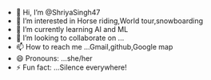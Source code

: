 - 👋 Hi, I’m @ShriyaSingh47
- 👀 I’m interested in Horse riding,World tour,snowboarding 
- 🌱 I’m currently learning AI and ML
- 💞️ I’m looking to collaborate on ...
- 📫 How to reach me ...Gmail,github,Google map
- 😄 Pronouns: ...she/her
- ⚡ Fun fact: ...Silence everywhere!

<!---
ShriyaSingh47/ShriyaSingh47 is a ✨ special ✨ repository because its `README.md` (this file) appears on your GitHub profile.
You can click the Preview link to take a look at your changes.
--->
